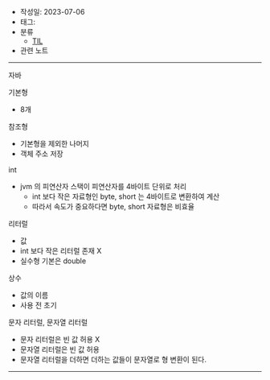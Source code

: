 - 작성일: 2023-07-06
- 태그: 
- 분류
    - [TIL](TIL.md)
- 관련 노트

---

자바 

기본형

- 8개

참조형

- 기본형을 제외한 나머지
- 객체 주소 저장


int

- jvm 의 피연산자 스택이 피연산자를 4바이트 단위로 처리
    - int 보다 작은 자료형인 byte, short 는 4바이트로 변환하여 계산
    - 따라서 속도가 중요하다면 byte, short 자료형은 비효율


리터럴

- 값
- int 보다 작은 리터럴 존재 X
- 실수형 기본은 double

상수

- 값의 이름
- 사용 전 초기

문자 리터럴, 문자열 리터럴

- 문자 리터럴은 빈 값 허용 X
- 문자열 리터럴은 빈 값 허용
- 문자열 리터럴을 더하면 더하는 값들이 문자열로 형 변환이 된다.




---
